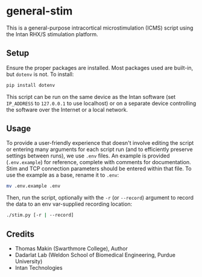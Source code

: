 # general-stim

This is a general-purpose intracortical microstimulation (ICMS) script using the Intan RHX/S stimulation platform.

## Setup

Ensure the proper packages are installed. Most packages used are built-in, but `dotenv` is not. To install:

```bash
pip install dotenv
```

This script can be run on the same device as the Intan software (set `IP_ADDRESS` to `127.0.0.1` to use localhost) or on a separate device controlling the software over the Internet or a local network.

## Usage

To provide a user-friendly experience that doesn't involve editing the script or entering many arguments for each script run (and to efficiently preserve settings between runs), we use `.env` files. An example is provided (`.env.example`) for reference, complete with comments for documentation. Stim and TCP connection parameters should be entered within that file. To use the example as a base, rename it to `.env`:

```bash
mv .env.example .env
```

Then, run the script, optionally with the `-r` (or `--record`) argument to record the data to an env var-supplied recording location:

```bash
./stim.py [-r | --record]
```

## Credits

- Thomas Makin (Swarthmore College), Author
- Dadarlat Lab (Weldon School of Biomedical Engineering, Purdue University)
- Intan Technologies
